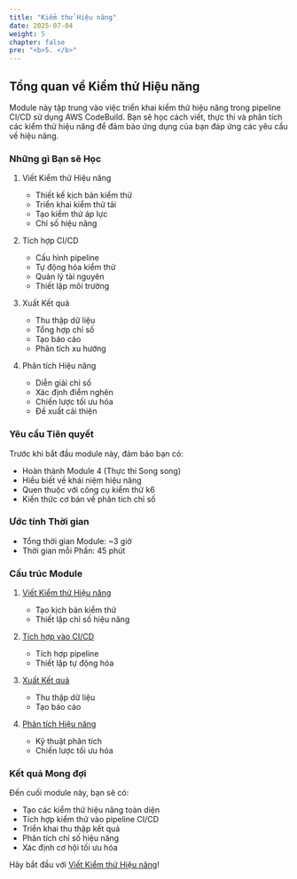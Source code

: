 ```yaml
---
title: "Kiểm thử Hiệu năng"
date: 2025-07-04
weight: 5
chapter: false
pre: "<b>5. </b>"
---
```


## Tổng quan về Kiểm thử Hiệu năng

Module này tập trung vào việc triển khai kiểm thử hiệu năng trong pipeline CI/CD sử dụng AWS CodeBuild. Bạn sẽ học cách viết, thực thi và phân tích các kiểm thử hiệu năng để đảm bảo ứng dụng của bạn đáp ứng các yêu cầu về hiệu năng.

### Những gì Bạn sẽ Học

1. Viết Kiểm thử Hiệu năng
   - Thiết kế kịch bản kiểm thử
   - Triển khai kiểm thử tải
   - Tạo kiểm thử áp lực
   - Chỉ số hiệu năng

2. Tích hợp CI/CD
   - Cấu hình pipeline
   - Tự động hóa kiểm thử
   - Quản lý tài nguyên
   - Thiết lập môi trường

3. Xuất Kết quả
   - Thu thập dữ liệu
   - Tổng hợp chỉ số
   - Tạo báo cáo
   - Phân tích xu hướng

4. Phân tích Hiệu năng
   - Diễn giải chỉ số
   - Xác định điểm nghẽn
   - Chiến lược tối ưu hóa
   - Đề xuất cải thiện

### Yêu cầu Tiên quyết

Trước khi bắt đầu module này, đảm bảo bạn có:
- Hoàn thành Module 4 (Thực thi Song song)
- Hiểu biết về khái niệm hiệu năng
- Quen thuộc với công cụ kiểm thử k6
- Kiến thức cơ bản về phân tích chỉ số

### Ước tính Thời gian
- Tổng thời gian Module: ~3 giờ
- Thời gian mỗi Phần: 45 phút

### Cấu trúc Module

1. [Viết Kiểm thử Hiệu năng](5.1-write-performance-tests/)
   - Tạo kịch bản kiểm thử
   - Thiết lập chỉ số hiệu năng

2. [Tích hợp vào CI/CD](5.2-integrate-into-ci/)
   - Tích hợp pipeline
   - Thiết lập tự động hóa

3. [Xuất Kết quả](5.3-export-results/)
   - Thu thập dữ liệu
   - Tạo báo cáo

4. [Phân tích Hiệu năng](5.4-analyze-performance/)
   - Kỹ thuật phân tích
   - Chiến lược tối ưu hóa

### Kết quả Mong đợi

Đến cuối module này, bạn sẽ có:
- Tạo các kiểm thử hiệu năng toàn diện
- Tích hợp kiểm thử vào pipeline CI/CD
- Triển khai thu thập kết quả
- Phân tích chỉ số hiệu năng
- Xác định cơ hội tối ưu hóa

Hãy bắt đầu với [Viết Kiểm thử Hiệu năng](5.1-write-performance-tests/)!
